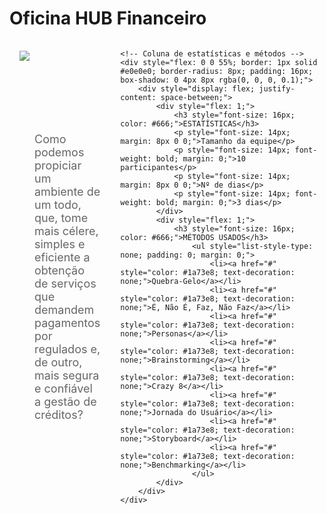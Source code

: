 # Oficina HUB Financeiro

<div style="display: flex; justify-content: space-between;">
    <!-- Coluna da pergunta -->
    <div style="display: flex; align-items: center; padding: 16px; margin-right: 16px; flex: 1;">
        <img src="/assets/ic-quote.png" style="margin-right: 8px; align-self: flex-start;">
        <p style="font-size: 18px; color: #666; margin: 0;">Como podemos propiciar um ambiente de um todo, que, tome mais célere, simples e eficiente a obtenção de serviços que demandem pagamentos por regulados e, de outro, mais segura e confiável a gestão de créditos?</p>
    </div>

    <!-- Coluna de estatísticas e métodos -->
    <div style="flex: 0 0 55%; border: 1px solid #e0e0e0; border-radius: 8px; padding: 16px; box-shadow: 0 4px 8px rgba(0, 0, 0, 0.1);">
        <div style="display: flex; justify-content: space-between;">
            <div style="flex: 1;">
                <h3 style="font-size: 16px; color: #666;">ESTATÍSTICAS</h3>
                <p style="font-size: 14px; margin: 8px 0 0;">Tamanho da equipe</p>
                <p style="font-size: 14px; font-weight: bold; margin: 0;">10 participantes</p>
                <p style="font-size: 14px; margin: 8px 0 0;">Nº de dias</p>
                <p style="font-size: 14px; font-weight: bold; margin: 0;">3 dias</p>
            </div>
            <div style="flex: 1;">
                <h3 style="font-size: 16px; color: #666;">MÉTODOS USADOS</h3>
                    <ul style="list-style-type: none; padding: 0; margin: 0;">
                        <li><a href="#" style="color: #1a73e8; text-decoration: none;">Quebra-Gelo</a></li>
                        <li><a href="#" style="color: #1a73e8; text-decoration: none;">É, Não É, Faz, Não Faz​</a></li>
                        <li><a href="#" style="color: #1a73e8; text-decoration: none;">Personas</a></li>
                        <li><a href="#" style="color: #1a73e8; text-decoration: none;">Brainstorming</a></li>
                        <li><a href="#" style="color: #1a73e8; text-decoration: none;">Crazy 8</a></li>
                        <li><a href="#" style="color: #1a73e8; text-decoration: none;">Jornada do Usuário</a></li>
                        <li><a href="#" style="color: #1a73e8; text-decoration: none;">Storyboard</a></li>
                        <li><a href="#" style="color: #1a73e8; text-decoration: none;">Benchmarking</a></li>
                    </ul>
            </div>
        </div>
    </div>
</div>




